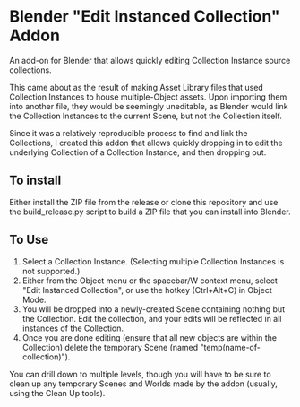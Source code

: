 # Blender "Edit Instanced Collection" Addon
An add-on for Blender that allows quickly editing Collection Instance source collections.

This came about as the result of making Asset Library files that used Collection Instances to house multiple-Object assets.
Upon importing them into another file, they would be seemingly uneditable, as Blender would link the Collection Instances to
the current Scene, but not the Collection itself.

Since it was a relatively reproducible process to find and link the Collections, I created this addon that allows quickly
dropping in to edit the underlying Collection of a Collection Instance, and then dropping out.

## To install

Either install the ZIP file from the release or clone this repository and use the
build_release.py script to build a ZIP file that you can install into Blender.

## To Use

1. Select a Collection Instance. (Selecting multiple Collection Instances is not supported.)
2. Either from the Object menu or the spacebar/W context menu, select "Edit Instanced Collection", or use the hotkey (Ctrl+Alt+C)
   in Object Mode.
3. You will be dropped into a newly-created Scene containing nothing but the Collection. Edit the collection, and your
   edits will be reflected in all instances of the Collection.
4. Once you are done editing (ensure that all new objects are within the Collection) delete the temporary Scene (named
   "temp(name-of-collection)").

You can drill down to multiple levels, though you will have to be sure to clean up any temporary Scenes and Worlds
made by the addon (usually, using the Clean Up tools).
